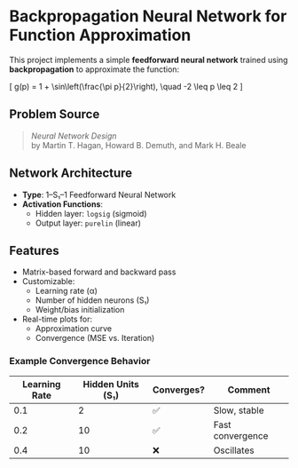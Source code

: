 # Backpropagation Neural Network for Function Approximation

This project implements a simple **feedforward neural network** trained using **backpropagation** to approximate the function:

\[
g(p) = 1 + \sin\left(\frac{\pi p}{2}\right), \quad -2 \leq p \leq 2
\]

##  Problem Source
> *Neural Network Design*  
> by Martin T. Hagan, Howard B. Demuth, and Mark H. Beale

## Network Architecture

- **Type**: 1–S₁–1 Feedforward Neural Network
- **Activation Functions**:
  - Hidden layer: `logsig` (sigmoid)
  - Output layer: `purelin` (linear)

## Features

- Matrix-based forward and backward pass
- Customizable:
  - Learning rate (α)
  - Number of hidden neurons (S₁)
  - Weight/bias initialization
- Real-time plots for:
  - Approximation curve
  - Convergence (MSE vs. Iteration)


### Example Convergence Behavior

| Learning Rate | Hidden Units (S₁) | Converges? | Comment           |
|---------------|-------------------|------------|--------------------|
| 0.1           | 2                 | ✅         | Slow, stable       |
| 0.2           | 10                | ✅         | Fast convergence   |
| 0.4           | 10                | ❌         | Oscillates         |

